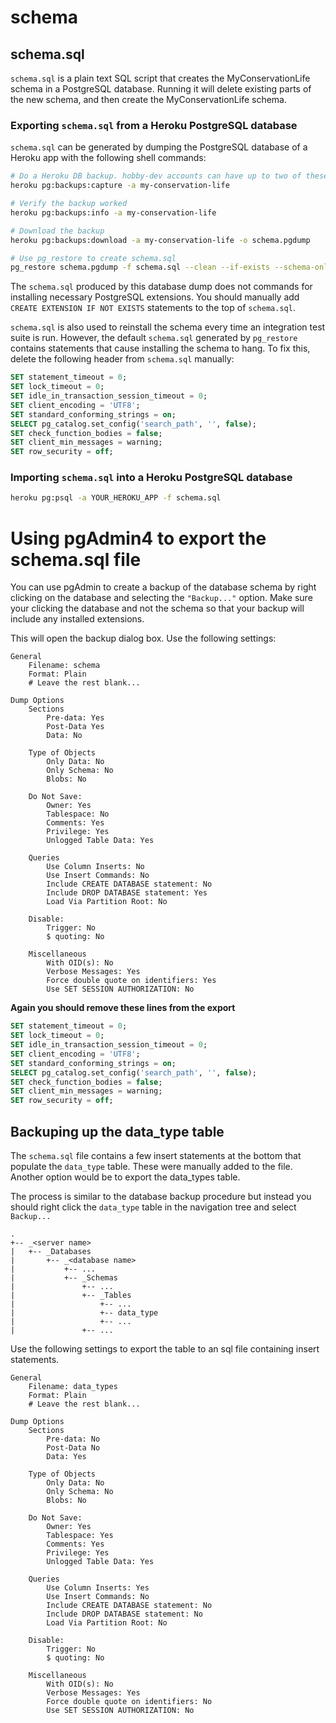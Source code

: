 # schema
## schema.sql
`schema.sql` is a plain text SQL script that creates the MyConservationLife schema in a PostgreSQL database. Running it will delete existing parts of the new schema, and then create the MyConservationLife schema.

### Exporting `schema.sql` from a Heroku PostgreSQL database
`schema.sql` can be generated by dumping the PostgreSQL database of a Heroku app with the following shell commands:

```sh
# Do a Heroku DB backup. hobby-dev accounts can have up to two of these.
heroku pg:backups:capture -a my-conservation-life

# Verify the backup worked
heroku pg:backups:info -a my-conservation-life

# Download the backup
heroku pg:backups:download -a my-conservation-life -o schema.pgdump

# Use pg_restore to create schema.sql
pg_restore schema.pgdump -f schema.sql --clean --if-exists --schema-only --no-privileges --no-owner --schema=public
```

The `schema.sql` produced by this database dump does not commands for installing necessary PostgreSQL extensions. You should manually add `CREATE EXTENSION IF NOT EXISTS` statements to the top of `schema.sql`.

`schema.sql` is also used to reinstall the schema every time an integration test suite is run. However, the default `schema.sql` generated by `pg_restore` contains statements that cause installing the schema to hang. To fix this, delete the following header from `schema.sql` manually:

```sql
SET statement_timeout = 0;
SET lock_timeout = 0;
SET idle_in_transaction_session_timeout = 0;
SET client_encoding = 'UTF8';
SET standard_conforming_strings = on;
SELECT pg_catalog.set_config('search_path', '', false);
SET check_function_bodies = false;
SET client_min_messages = warning;
SET row_security = off;
```

### Importing `schema.sql` into a Heroku PostgreSQL database

```sh
heroku pg:psql -a YOUR_HEROKU_APP -f schema.sql
```

# Using pgAdmin4 to export the schema.sql file

You can use pgAdmin to create a backup of the database schema by right clicking on the database and selecting the `"Backup..."` option. Make sure your clicking the database and not the schema so that your backup will include any installed extensions.

This will open the backup dialog box. Use the following settings:
	
```
General
    Filename: schema
    Format: Plain
    # Leave the rest blank...

Dump Options
    Sections
        Pre-data: Yes
        Post-Data Yes
        Data: No

    Type of Objects
        Only Data: No
        Only Schema: No
        Blobs: No

    Do Not Save:
        Owner: Yes
        Tablespace: No
        Comments: Yes
        Privilege: Yes
        Unlogged Table Data: Yes

    Queries
        Use Column Inserts: No
        Use Insert Commands: No
        Include CREATE DATABASE statement: No
        Include DROP DATABASE statement: Yes
        Load Via Partition Root: No

    Disable:
        Trigger: No
        $ quoting: No

    Miscellaneous
        With OID(s): No
        Verbose Messages: Yes
        Force double quote on identifiers: Yes
        Use SET SESSION AUTHORIZATION: No
```

__Again you should remove these lines from the export__
``` sql
SET statement_timeout = 0;
SET lock_timeout = 0;
SET idle_in_transaction_session_timeout = 0;
SET client_encoding = 'UTF8';
SET standard_conforming_strings = on;
SELECT pg_catalog.set_config('search_path', '', false);
SET check_function_bodies = false;
SET client_min_messages = warning;
SET row_security = off;
```


## Backuping up the data_type table

The `schema.sql` file contains a few insert statements at the bottom that populate the `data_type` table. These were manually added to the file. Another option would be to export the data_types table.

The process is similar to the database backup procedure but instead you should right click the `data_type` table in the navigation tree and select `Backup...`

```
.
+-- _<server name>
|   +-- _Databases
|       +-- _<database name>
|           +-- ...
|           +-- _Schemas
|               +-- ...
|               +-- _Tables
|                   +-- ...
|                   +-- data_type
|                   +-- ...
|               +-- ...

```

Use the following settings to export the table to an sql file containing insert statements.

```
General
    Filename: data_types
    Format: Plain
    # Leave the rest blank...

Dump Options
    Sections
        Pre-data: No
        Post-Data No
        Data: Yes

    Type of Objects
        Only Data: No
        Only Schema: No
        Blobs: No

    Do Not Save:
        Owner: Yes
        Tablespace: Yes
        Comments: Yes
        Privilege: Yes
        Unlogged Table Data: Yes

    Queries
        Use Column Inserts: Yes
        Use Insert Commands: No
        Include CREATE DATABASE statement: No
        Include DROP DATABASE statement: No
        Load Via Partition Root: No

    Disable:
        Trigger: No
        $ quoting: No

    Miscellaneous
        With OID(s): No
        Verbose Messages: Yes
        Force double quote on identifiers: No
        Use SET SESSION AUTHORIZATION: No
```
